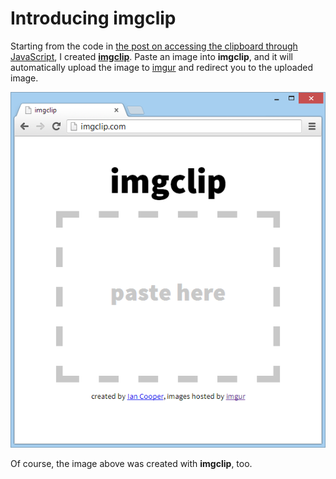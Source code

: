# Introducing imgclip

Starting from the code in [the post on accessing the clipboard through JavaScript](http://iancooper.name/clipboard-access-in-javascript), I created [**imgclip**](http://imgclip.iancooper.name/).  Paste an image into **imgclip**, and it will automatically upload the image to [imgur](http://imgur.com/) and redirect you to the uploaded image.

[![imgclip screenshot](/images/imgclip.png)](http://imgclip.iancooper.name/)

Of course, the image above was created with **imgclip**, too.
